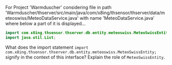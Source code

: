 For Project 'Warmduscher' considering file in path 'Warmduscher/thserver/src/main/java/com/x8ing/thsensor/thserver/data/meteoswiss/MeteoDataService.java' with name 'MeteoDataService.java' where below a part of it is displayed...

```java
import com.x8ing.thsensor.thserver.db.entity.meteoswiss.MeteoSwissEntity;
import java.util.List;
```
What does the import statement `import com.x8ing.thsensor.thserver.db.entity.meteoswiss.MeteoSwissEntity;` signify in the context of this interface?  Explain the role of `MeteoSwissEntity`.